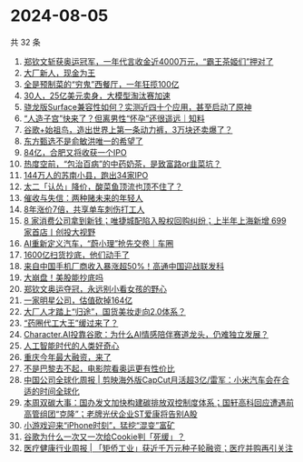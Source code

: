 # 2024-08-05

共 32 条

<!-- BEGIN 36KR -->
<!-- 最后更新时间 2024-08-05 06:01:21 +0800 -->
1. [郑钦文斩获奥运冠军，一年代言收金近4000万元，“霸王茶姬们”押对了](https://36kr.com/p/2890656696769410)
1. [大厂新人，现金为王](https://36kr.com/p/2891290218208129)
1. [全是预制菜的“穷鬼”西餐厅，一年狂揽100亿](https://36kr.com/p/2890468569864839)
1. [30人，25亿美元卖身，大模型淘汰赛加速](https://36kr.com/p/2889924309244807)
1. [骁龙版Surface兼容性如何？实测近四十个应用，甚至启动了原神](https://36kr.com/p/2890252062251910)
1. [“人造子宫”快来了？但离男性“怀孕”还很遥远｜知料](https://36kr.com/p/2890514596043652)
1. [谷歌+始祖鸟，造出世界上第一条动力裤，3万块还卖爆了？](https://36kr.com/p/2891322717248391)
1. [东方甄选不是俞敏洪唯一的希望了](https://36kr.com/p/2890312072551302)
1. [84亿，合肥又将收获一个IPO](https://36kr.com/p/2890135379729284)
1. [热度空前，“包治百病”的中药奶茶，是致富路or韭菜坑？](https://36kr.com/p/2891170995853960)
1. [144万人的苏南小县，跑出34家IPO](https://36kr.com/p/2891244754967169)
1. [太二「认怂」降价，酸菜鱼顶流也顶不住了？](https://36kr.com/p/2889917238860673)
1. [催收与失信：两种赌未来的年轻人](https://36kr.com/p/2891268735130500)
1. [8年涨价7倍，共享单车刺伤打工人](https://36kr.com/p/2891295520742017)
1. [8 家消费公司拿到新钱；唯捷城配陷入股权回购纠纷；上半年上海新增 699 家首店丨创投大视野](https://36kr.com/p/2889839856605830)
1. [AI重新定义汽车，“蔚小理”抢先交卷｜车圈](https://36kr.com/p/2890595356678787)
1. [1600亿扫货抄底，他们动手了](https://36kr.com/p/2889953616534402)
1. [来自中国手机厂商收入暴涨超50%！高通中国迎战联发科](https://36kr.com/p/2890493311605379)
1. [大崩盘！美股能抄底吗](https://36kr.com/p/2890227478076036)
1. [郑钦文奥运夺冠，永远别小看女孩的野心](https://36kr.com/p/2891759773801097)
1. [一家明星公司，估值砍掉164亿](https://36kr.com/p/2891236578253696)
1. [大厂人才踏上“归途”，国货美妆走向2.0体系？](https://36kr.com/p/2890321804057218)
1. [“药圈代工大王”缓过来了？](https://36kr.com/p/2891378009594496)
1. [Character.AI投靠谷歌：为什么AI情感陪伴赛道龙头，仍难独立发展？](https://36kr.com/p/2890267076860803)
1. [人工智能时代的人类好奇心](https://36kr.com/p/2874360828465541)
1. [重庆今年最大融资，来了](https://36kr.com/p/2890196881906311)
1. [不是巴黎去不起，电影院看奥运更有性价比](https://36kr.com/p/2891614323628935)
1. [中国公司全球化周报 | 剪映海外版CapCut月活超3亿/雷军：小米汽车会在合适的时间全球化](https://36kr.com/p/2890059428060036)
1. [本周双碳大事：国办发文加快构建碳排放双控制度体系；国轩高科回应遭遇前高管组团“克隆”；老牌光伏企业ST爱康将告别A股](https://36kr.com/p/2890598976494208)
1. [小游戏迎来“iPhone时刻”，猛挖“混变”富矿](https://36kr.com/p/2891176317721728)
1. [谷歌为什么一次又一次给Cookie判「死缓」？](https://36kr.com/p/2891231258008961)
1. [医疗健康行业周报 | 「矩侨工业」获近千万元种子轮融资；医疗并购再引关注](https://36kr.com/p/2891844100496265)
<!-- END 36KR -->